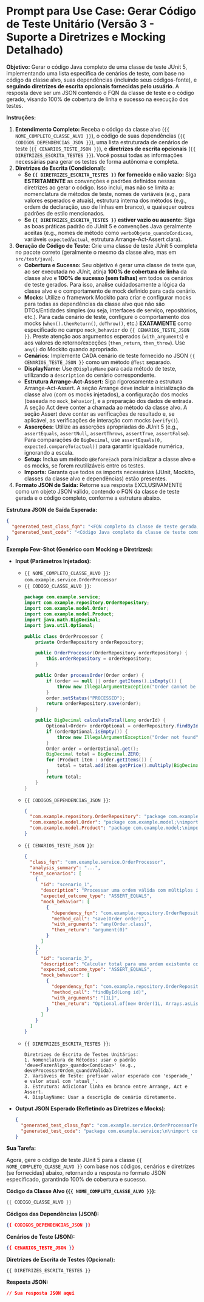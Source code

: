 # Prompt para Use Case: Gerar Código de Teste Unitário (Versão 3 - Suporte a Diretrizes e Mocking Detalhado)

**Objetivo:** Gerar o código Java completo de uma classe de teste JUnit 5, implementando uma lista específica de cenários de teste, com base no código da classe alvo, suas dependências (incluindo seus códigos-fonte), e **seguindo diretrizes de escrita opcionais fornecidas pelo usuário**. A resposta deve ser um JSON contendo o FQN da classe de teste e o código gerado, visando 100% de cobertura de linha e sucesso na execução dos testes.

**Instruções:**

1.  **Entendimento Completo:** Receba o código da classe alvo (`{{ NOME_COMPLETO_CLASSE_ALVO }}`), o código de suas dependências (`{{ CODIGOS_DEPENDENCIAS_JSON }}`), uma lista estruturada de cenários de teste (`{{ CENARIOS_TESTE_JSON }}`), e **diretrizes de escrita opcionais** (`{{ DIRETRIZES_ESCRITA_TESTES }}`). Você possui todas as informações necessárias para gerar os testes de forma autônoma e completa.
2.  **Diretrizes de Escrita (Condicional):**
    *   **Se `{{ DIRETRIZES_ESCRITA_TESTES }}` for fornecido e não vazio:** Siga **ESTRITAMENTE** as convenções e padrões definidos nessas diretrizes ao gerar o código. Isso inclui, mas não se limita a: nomenclatura de métodos de teste, nomes de variáveis (e.g., para valores esperados e atuais), estrutura interna dos métodos (e.g., ordem de declaração, uso de linhas em branco), e quaisquer outros padrões de estilo mencionados.
    *   **Se `{{ DIRETRIZES_ESCRITA_TESTES }}` estiver vazio ou ausente:** Siga as boas práticas padrão do JUnit 5 e convenções Java geralmente aceitas (e.g., nomes de método como `verboObjeto_quandoCondicao`, variáveis `expected`/`actual`, estrutura Arrange-Act-Assert clara).
3.  **Geração de Código de Teste:** Crie uma classe de teste JUnit 5 completa no pacote correto (geralmente o mesmo da classe alvo, mas em `src/test/java`).
    *   **Cobertura e Sucesso:** Seu objetivo é gerar uma classe de teste que, ao ser executada no JUnit, atinja **100% de cobertura de linha** da classe alvo e **100% de sucesso (sem falhas)** em todos os cenários de teste gerados. Para isso, analise cuidadosamente a lógica da classe alvo e o comportamento de mock definido para cada cenário.
    *   **Mocks:** Utilize o framework Mockito para criar e configurar mocks para todas as dependências da classe alvo que não são DTOs/Entidades simples (ou seja, interfaces de serviço, repositórios, etc.). Para cada cenário de teste, configure o comportamento dos mocks (`when().thenReturn()`, `doThrow()`, etc.) **EXATAMENTE** como especificado no campo `mock_behavior` do `{{ CENARIOS_TESTE_JSON }}`. Preste atenção aos argumentos esperados (`with_arguments`) e aos valores de retorno/exceções (`then_return`, `then_throw`). Use `any()` do Mockito quando apropriado.
    *   **Cenários:** Implemente CADA cenário de teste fornecido no JSON `{{ CENARIOS_TESTE_JSON }}` como um método `@Test` separado.
    *   **DisplayName:** Use `@DisplayName` para cada método de teste, utilizando a `description` do cenário correspondente.
    *   **Estrutura Arrange-Act-Assert:** Siga rigorosamente a estrutura Arrange-Act-Assert. A seção Arrange deve incluir a inicialização da classe alvo (com os mocks injetados), a configuração dos mocks (baseada no `mock_behavior`), e a preparação dos dados de entrada. A seção Act deve conter a chamada ao método da classe alvo. A seção Assert deve conter as verificações de resultado e, se aplicável, as verificações de interação com mocks (`verify()`).
    *   **Asserções:** Utilize as asserções apropriadas do JUnit 5 (e.g., `assertEquals`, `assertNull`, `assertThrows`, `assertTrue`, `assertFalse`). Para comparações de `BigDecimal`, use `assertEquals(0, expected.compareTo(actual))` para garantir igualdade numérica, ignorando a escala.
    *   **Setup:** Inclua um método `@BeforeEach` para inicializar a classe alvo e os mocks, se forem reutilizáveis entre os testes.
    *   **Imports:** Garanta que todos os imports necessários (JUnit, Mockito, classes da classe alvo e dependências) estão presentes.
4.  **Formato JSON de Saída:** Retorne sua resposta EXCLUSIVAMENTE como um objeto JSON válido, contendo o FQN da classe de teste gerada e o código completo, conforme a estrutura abaixo.

**Estrutura JSON de Saída Esperada:**

```json
{
  "generated_test_class_fqn": "<FQN completo da classe de teste gerada, e.g., com.example.MyClassTest>",
  "generated_test_code": "<Código Java completo da classe de teste como uma string, incluindo package e imports>"
}
```

**Exemplo Few-Shot (Genérico com Mocking e Diretrizes):**

*   **Input (Parâmetros Injetados):**
    *   `{{ NOME_COMPLETO_CLASSE_ALVO }}`: `com.example.service.OrderProcessor`
    *   `{{ CODIGO_CLASSE_ALVO }}`:
        ```java
        package com.example.service;
        import com.example.repository.OrderRepository;
        import com.example.model.Order;
        import com.example.model.Product;
        import java.math.BigDecimal;
        import java.util.Optional;

        public class OrderProcessor {
            private OrderRepository orderRepository;

            public OrderProcessor(OrderRepository orderRepository) {
                this.orderRepository = orderRepository;
            }

            public Order processOrder(Order order) {
                if (order == null || order.getItems().isEmpty()) {
                    throw new IllegalArgumentException("Order cannot be null or empty");
                }
                order.setStatus("PROCESSED");
                return orderRepository.save(order);
            }

            public BigDecimal calculateTotal(Long orderId) {
                Optional<Order> orderOptional = orderRepository.findById(orderId);
                if (orderOptional.isEmpty()) {
                    throw new IllegalArgumentException("Order not found");
                }
                Order order = orderOptional.get();
                BigDecimal total = BigDecimal.ZERO;
                for (Product item : order.getItems()) {
                    total = total.add(item.getPrice().multiply(BigDecimal.valueOf(item.getQuantity())));
                }
                return total;
            }
        }
        ```
    *   `{{ CODIGOS_DEPENDENCIAS_JSON }}`:
        ```json
        {
          "com.example.repository.OrderRepository": "package com.example.repository;\nimport com.example.model.Order;\nimport java.util.Optional;\npublic interface OrderRepository {\n    Optional<Order> findById(Long id);\n    Order save(Order order);\n}",
          "com.example.model.Order": "package com.example.model;\nimport java.util.List;\nimport java.math.BigDecimal;\npublic class Order {\n    private Long id;\n    private List<Product> items;\n    private String status;\n    public Order(Long id, List<Product> items) { this.id = id; this.items = items; }\n    public List<Product> getItems() { return items; }\n    public String getStatus() { return status; }\n    public void setStatus(String status) { this.status = status; }\n}",
          "com.example.model.Product": "package com.example.model;\nimport java.math.BigDecimal;\npublic class Product {\n    private String name;\n    private BigDecimal price;\n    private int quantity;\n    public Product(String name, BigDecimal price, int quantity) { this.name = name; this.price = price; this.quantity = quantity; }\n    public BigDecimal getPrice() { return price; }\n    public int getQuantity() { return quantity; }\n}"
        }
        ```
    *   `{{ CENARIOS_TESTE_JSON }}`:
        ```json
        {
          "class_fqn": "com.example.service.OrderProcessor",
          "analysis_summary": "...",
          "test_scenarios": [
            {
              "id": "scenario_1",
              "description": "Processar uma ordem válida com múltiplos itens",
              "expected_outcome_type": "ASSERT_EQUALS",
              "mock_behavior": [
                {
                  "dependency_fqn": "com.example.repository.OrderRepository",
                  "method_call": "save(Order order)",
                  "with_arguments": "any(Order.class)",
                  "then_return": "argument(0)"
                }
              ]
            },
            {
              "id": "scenario_3",
              "description": "Calcular total para uma ordem existente com múltiplos itens",
              "expected_outcome_type": "ASSERT_EQUALS",
              "mock_behavior": [
                {
                  "dependency_fqn": "com.example.repository.OrderRepository",
                  "method_call": "findById(Long id)",
                  "with_arguments": "[1L]",
                  "then_return": "Optional.of(new Order(1L, Arrays.asList(new Product(\"A\", BigDecimal.valueOf(10), 2), new Product(\"B\", BigDecimal.valueOf(5), 3))))"
                }
              ]
            }
          ]
        }
        ```
    *   `{{ DIRETRIZES_ESCRITA_TESTES }}`:
        ```text
        Diretrizes de Escrita de Testes Unitários:
        1. Nomenclatura de Métodos: usar o padrão 'deve<FazerAlgo>_quando<Condicao>' (e.g., deveProcessarOrdem_quandoValida).
        2. Variáveis de Teste: prefixar valor esperado com 'esperado_' e valor atual com 'atual_'.
        3. Estrutura: Adicionar linha em branco entre Arrange, Act e Assert.
        4. DisplayName: Usar a descrição do cenário diretamente.
        ```

*   **Output JSON Esperado (Refletindo as Diretrizes e Mocks):**
    ```json
    {
      "generated_test_class_fqn": "com.example.service.OrderProcessorTest",
      "generated_test_code": "package com.example.service;\n\nimport com.example.model.Order;\nimport com.example.model.Product;\nimport com.example.repository.OrderRepository;\nimport org.junit.jupiter.api.BeforeEach;\nimport org.junit.jupiter.api.DisplayName;\nimport org.junit.jupiter.api.Test;\nimport org.mockito.InjectMocks;\nimport org.mockito.Mock;\nimport org.mockito.MockitoAnnotations;\n\nimport java.math.BigDecimal;\nimport java.util.Arrays;\nimport java.util.Optional;\n\nimport static org.junit.jupiter.api.Assertions.*;\nimport static org.mockito.Mockito.*;\n\nclass OrderProcessorTest {\n\n    @Mock\n    private OrderRepository orderRepository;\n\n    @InjectMocks\n    private OrderProcessor orderProcessor;\n\n    @BeforeEach\n    void setUp() {\n        MockitoAnnotations.openMocks(this);\n    }\n\n    @Test\n    @DisplayName(\"Processar uma ordem válida com múltiplos itens\")\n    void deveProcessarOrdem_quandoValidaComMultiplosItens() {\n        // Arrange\n        Product product1 = new Product(\"Laptop\", BigDecimal.valueOf(1200.00), 1);\n        Product product2 = new Product(\"Mouse\", BigDecimal.valueOf(25.00), 2);\n        Order order = new Order(null, Arrays.asList(product1, product2));\n\n        when(orderRepository.save(any(Order.class))).thenReturn(order);\n\n        // Act\n        Order atual_OrderProcessada = orderProcessor.processOrder(order);\n\n        // Assert\n        assertNotNull(atual_OrderProcessada);\n        assertEquals(\"PROCESSED\", atual_OrderProcessada.getStatus());\n        verify(orderRepository, times(1)).save(order);\n    }\n\n    @Test\n    @DisplayName(\"Calcular total para uma ordem existente com múltiplos itens\")\n    void deveCalcularTotal_quandoOrdemExistenteComMultiplosItens() {\n        // Arrange\n        Long orderId = 1L;\n        Product product1 = new Product(\"Laptop\", BigDecimal.valueOf(1000.00), 2);\n        Product product2 = new Product(\"Keyboard\", BigDecimal.valueOf(50.00), 3);\n        Order order = new Order(orderId, Arrays.asList(product1, product2));\n        BigDecimal esperado_Total = BigDecimal.valueOf(2150.00); // 1000*2 + 50*3 = 2000 + 150 = 2150\n\n        when(orderRepository.findById(orderId)).thenReturn(Optional.of(order));\n\n        // Act\n        BigDecimal atual_Total = orderProcessor.calculateTotal(orderId);\n\n        // Assert\n        assertNotNull(atual_Total);\n        assertEquals(0, esperado_Total.compareTo(atual_Total));\n        verify(orderRepository, times(1)).findById(orderId);\n    }\n}"
    }
    ```

**Sua Tarefa:**

Agora, gere o código de teste JUnit 5 para a classe `{{ NOME_COMPLETO_CLASSE_ALVO }}` com base nos códigos, cenários e diretrizes (se fornecidas) abaixo, retornando a resposta no formato JSON especificado, garantindo 100% de cobertura e sucesso.

**Código da Classe Alvo (`{{ NOME_COMPLETO_CLASSE_ALVO }}`):**

```java
{{ CODIGO_CLASSE_ALVO }}
```

**Códigos das Dependências (JSON):**

```json
{{ CODIGOS_DEPENDENCIAS_JSON }}
```

**Cenários de Teste (JSON):**

```json
{{ CENARIOS_TESTE_JSON }}
```

**Diretrizes de Escrita de Testes (Opcional):**

```text
{{ DIRETRIZES_ESCRITA_TESTES }}
```

**Resposta JSON:**

```json
// Sua resposta JSON aqui
```


